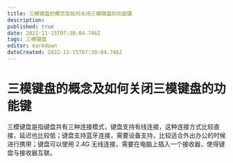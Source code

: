 ```yaml
---
title: 三模键盘的概念及如何关闭三模键盘的功能键
description: 
published: true
date: 2022-11-15T07:30:04.746Z
tags: 三模键盘
editor: markdown
dateCreated: 2022-11-15T07:30:04.746Z
---
```


# 三模键盘的概念及如何关闭三模键盘的功能键
三模键盘是指键盘共有三种连接模式，键盘支持有线连接，这种连接方式比较直接，延迟也比较低；键盘支持蓝牙连接，需要设备支持，比较适合外出办公的时候进行携带；键盘可以使用 2.4G 无线连接，需要在电脑上插入一个接收器，使得键盘与接收器互联。